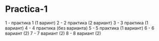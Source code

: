 # Practica-1
1 - практика 1 (1 варинт)
2 - 2 практика (2 вариант)
3 - 3 практика (1 вариант)
4 - 4 практика (без варианта)
5 - 5 практика (1 вариант)
6 - 6 вариант (2)
7 - 7 вариант (2)
8 - 8 вариант (2)
